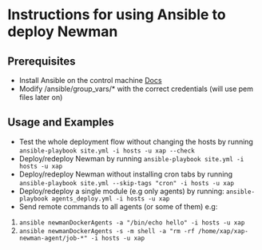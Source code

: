 # Instructions for using Ansible to deploy Newman

## Prerequisites

* Install Ansible on the control machine [Docs](http://docs.ansible.com/ansible/intro_installation.html#installing-the-control-machine)
* Modify <NewmanSources>/ansible/group_vars/* with the correct credentials (will use pem files later on)

## Usage and Examples

* Test the whole deployment flow without changing the hosts by running `ansible-playbook site.yml -i hosts -u xap --check`
* Deploy/redeploy Newman by running `ansible-playbook site.yml -i hosts -u xap`
* Deploy/redeploy Newman without installing cron tabs by running `ansible-playbook site.yml --skip-tags "cron" -i hosts -u xap`
* Deploy/redeploy a single module (e.g only agents) by running: `ansible-playbook agents_deploy.yml -i hosts -u xap`
* Send remote commands to all agents (or some of them) e.g:
1. `ansible newmanDockerAgents -a "/bin/echo hello" -i hosts -u xap`
2. `ansible newmanDockerAgents -s -m shell -a "rm -rf /home/xap/xap-newman-agent/job-*" -i hosts -u xap`